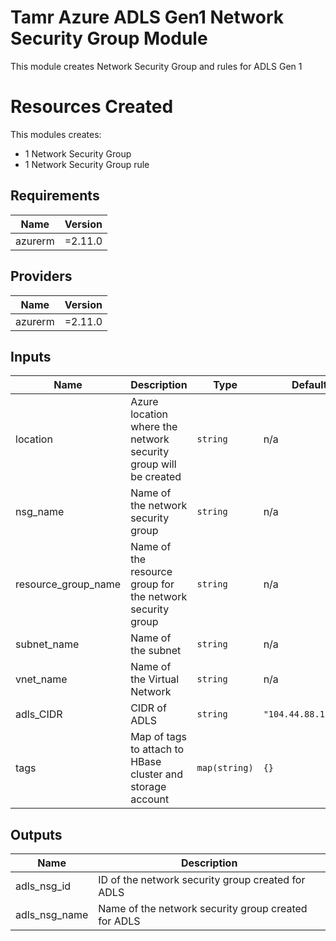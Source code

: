 # Tamr Azure ADLS Gen1 Network Security Group Module

This module creates Network Security Group and rules for ADLS Gen 1

# Resources Created
This modules creates:
* 1 Network Security Group
* 1 Network Security Group rule

<!-- BEGINNING OF PRE-COMMIT-TERRAFORM DOCS HOOK -->
## Requirements

| Name | Version |
|------|---------|
| azurerm | =2.11.0 |

## Providers

| Name | Version |
|------|---------|
| azurerm | =2.11.0 |

## Inputs

| Name | Description | Type | Default | Required |
|------|-------------|------|---------|:--------:|
| location | Azure location where the network security group will be created | `string` | n/a | yes |
| nsg\_name | Name of the network security group | `string` | n/a | yes |
| resource\_group\_name | Name of the resource group for the network security group | `string` | n/a | yes |
| subnet\_name | Name of the subnet | `string` | n/a | yes |
| vnet\_name | Name of the Virtual Network | `string` | n/a | yes |
| adls\_CIDR | CIDR of ADLS | `string` | `"104.44.88.112/32"` | no |
| tags | Map of tags to attach to HBase cluster and storage account | `map(string)` | `{}` | no |

## Outputs

| Name | Description |
|------|-------------|
| adls\_nsg\_id | ID of the network security group created for ADLS |
| adls\_nsg\_name | Name of the network security group created for ADLS |

<!-- END OF PRE-COMMIT-TERRAFORM DOCS HOOK -->
